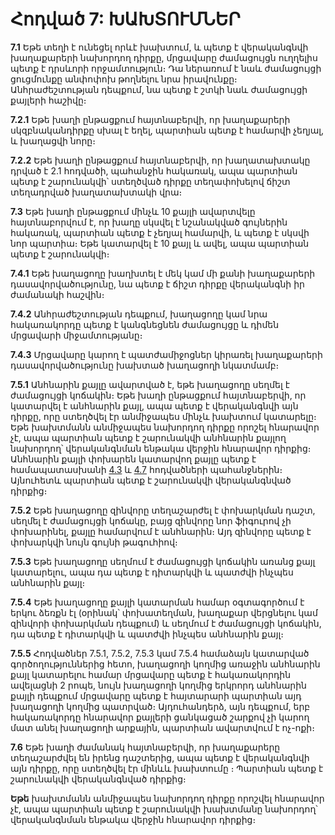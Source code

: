 Հոդված 7: ԽԱԽՏՈՒՄՆԵՐ
====================

**7.1** Եթե տեղի է ունեցել որևէ խախտում, և պետք է վերականգնվի խաղաքարերի նախորդող դիրքը, մրցավարը ժամացույցն ուղղելիս պետք է դրսևորի որջամտություն։ Դա ներառում է նաև ժամացույցի ցուցմունքը անփոփոխ թողնելու նրա իրավունքը։ Անհրաժեշտության դեպքում, նա պետք է շտկի նաև ժամացույցի քայլերի հաշիվը։

**7.2.1** Եթե խաղի ընթացքում հայտնաբերվի, որ խաղաքարերի սկզբնականդիրքը սխալ է եղել, պարտիան պետք է համարվի չեղյալ, և խաղացվի նորը։

**7.2.2** Եթե խաղի ընթացքում հայտնաբերվի, որ խաղատախտակը դրված է 2.1 հոդվածի, պահանջին հակառակ, ապա պարտիան պետք է շարունակվի՝ ստեղծված դիրքը տեղափոխելով ճիշտ տեղադրված խաղատախտակի վրա։

**7.3** Եթե խաղի ընթացքում մինչև 10 քայլի ավարտվելը հայտնաբորվում է, որ խաղը սկսվել է նշանակված գույներին հակառակ, պարտիան պետք է չեղյալ համարվի, և պետք է սկսվի նոր պարտիա։ Եթե կատարվել է 10 քայլ և ավել, ապա պարտիան պետք է շարունակվի։

**7.4.1** Եթե խաղացողը խաղխտել է մեկ կամ մի քանի խաղաքարերի դասավորվածությունը, նա պետք է ճիշտ դիրքը վերականգնի իր ժամանակի հաշվին։

**7.4.2** Անհրաժեշտության դեպքում, խաղացողը կամ նրա հակառակորդը պետք է կանգնեցնեն ժամացույցը և դիմեն մրցավարի միջամտությանը։

**7.4.3** Մրցավարը կարող է պատժամիջոցներ կիրառել խաղաքարերի դասավորվածությունը խախտած խաղացողի նկատմամբ։

**7.5.1** Անհնարին քայլը ավարտված է, եթե խաղացողը սեղմել է ժամացույցի կոճակին։ Եթե խաղի ընթացքում հայտնաբերվի, որ կատարվել է անհնարին քայլ, ապա պետք է վերականգնվի այն դիրքը, որը ստեղծվել էր անմիջապես մինչև խախտում կատարելը։ Եթե խախտմանն անմիջապես նախորդող դիրքը որոշել հնարավոր չէ, ապա պարտիան պետք է շարունակվի անհնարին քայլող նախորդող՝ վերականգնման ենթակա վերջին հնարավոր դիրքից։ Անհնարին քայլի փոխարեն կատարվող քայլը պետք է համապատասխանի [4.3](./article4#4.3) և [4.7](./article4#4.7) հոդվածների պահանջներին։ Այնուհետև պարտիան պետք է շարունակվի վերականգնված դիրքից։

**7.5.2** Եթե խաղացողը զինվորը տեղաշարժել է փոխարկման դաշտ, սեղմել է ժամացույցի կոճակը, բայց զինվորը նոր ֆիգուրով չի փոխարինել, քայլը համարվում է անհնարին։ Այդ զինվորը պետք է փոխարկվի նույն գույնի թագուհիով։

**7.5.3** Եթե խաղացողը սեղմում է ժամացույցի կոճակին առանց քայլ կատարելու, ապա դա պետք է դիտարկվի և պատժվի ինչպես անհնարին քայլ։

**7.5.4** Եթե խաղացողը քայլի կատարման համար օգտագործում է երկու ձեռքն էլ (օրինակ՝ փոխատեղման, խաղաքար վերցնելու կամ զինվորի փոխարկման դեպքում) և սեղմում է ժամացույցի կոճակին, դա պետք է դիտարկվի և պատժվի ինչպես անհնարին քայլ։

**7.5.5** Հոդվածներ 7.5.1, 7.5.2, 7.5.3 կամ 7.5.4 համաձայն կատարված գործողություններից հետո, խաղացողի կողմից առաջին անհնարին քայլ կատարելու համար մրցավարը պետք է հակառակորդին ավելացնի 2 րոպե, նույն խաղացողի կողմից երկրորդ անհնարին քայլի դեպքում մրցավարը պետք է հայտարարի պարտիան այդ խաղացողի կողմից պատրված։ Այդուհանդերձ, այն դեպքում, երբ հակառակորդը հնարավոր քայլերի ցանկացած շարքով չի կարող մատ անել խաղացողի արքային, պարտիան ավարտվում է ոչ-ոքի։

**7.6** Եթե խաղի ժամանակ հայտնաբերվի, որ խաղաքարերը տեղաշարժվել են իրենց դաշտերից, ապա պետք է վերականգնվի այն դիրքը, որը ստեղծվել էր մինևև խախտումը ։ Պարտիան պետք է շարունակվի վերականգնված դիրքից։

**Եթե** խախտմանն անմիջապես նախորդող դիրքը որոշվել հնարավոր չէ, ապա պարտիան պետք է շարունակվի խախտմանը նախորդող՝ վերականգնման ենթակա վերջին հնարավոր դիրքից։